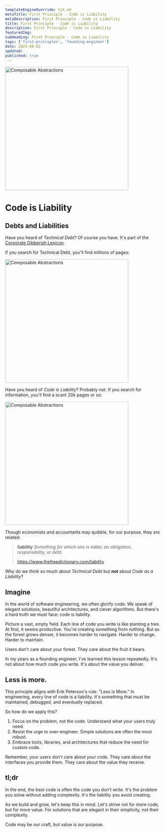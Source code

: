 ```yaml
---
templateEngineOverride: njk,md
metaTitle: First Principle - Code is Liability
metaDescription: First Principle - Code is Liability
title: First Principle - Code is Liability
description: First Principle - Code is Liability
featuredImg:
subHeading: First Principle - Code is Liability
tags: ['first-principles', 'founding-engineer']
date: 2023-08-02
updated:
published: true
---
```


<div class="col-start-3 col-end-9">

<img src="/img/20230818_building_composable_abstractions.jpg" alt="Composable Abstractions" style="width:400px;margin-left:auto;margin-right:auto;"/>

# Code is Liability

## Debts and Liabilities

Have you heard of *Technical Debt*? Of course you have. It's part of the [Corporate Gibberish Lexicon](http://www.andrewdavidson.com/gibberish/?companyname=CodeIsLiability).

If you search for Technical Debt, you'll find millions of pages:

<img src="/img/20230908_search-tech-debt.png" alt="Composable Abstractions" style="width:400px;margin-left:auto;margin-right:auto;" />

Have you heard of *Code is Liability*? Probably not. If you search for information, you'll find a scant 20k pages or so:

<img src="/img/20230908_search-code-is-liability.png" alt="Composable Abstractions" style="width:400px;margin-left:auto;margin-right:auto;" />


Though economists and accountants may quibble, for our purpose, they are related:

> **liability**
>     *Something for which one is liable; an obligation, responsibility, or debt.*
>
> https://www.thefreedictionary.com/liability

Why do we think so much about *Technical Debt* but **not** about *Code as a Liability*?

## Imagine

In the world of software engineering, we often glorify code. We speak of elegant solutions, beautiful architectures, and clever algorithms. But there's a hard truth we must face: code is liability.

Picture a vast, empty field. Each line of code you write is like planting a tree. At first, it seems productive. You're creating something from nothing. But as the forest grows denser, it becomes harder to navigate. Harder to change. Harder to maintain.

Users don't care about your forest. They care about the fruit it bears.

In my years as a founding engineer, I've learned this lesson repeatedly. It's not about how much code you write. It's about the value you deliver.

## Less is more.

This principle aligns with Erik Peterson's rule: "Less is More." In engineering, every line of code is a liability. It's something that must be maintained, debugged, and eventually replaced.

So how do we apply this?

1. Focus on the problem, not the code. Understand what your users truly need.
2. Resist the urge to over-engineer. Simple solutions are often the most robust.
3. Embrace tools, libraries, and architectures that reduce the need for custom code.

Remember, your users don't care about your code. They care about the interfaces you provide them. They care about the value they receive.

## tl;dr

In the end, the best code is often the code you don't write. It's the problem you solve without adding complexity. It's the liability you avoid creating.

As we build and grow, let's keep this in mind. Let's strive not for more code, but for more value. For solutions that are elegant in their simplicity, not their complexity.

Code may be our craft, but value is our purpose.
